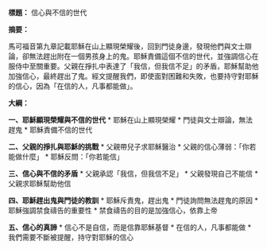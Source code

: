**標題：** 信心與不信的世代

**摘要：**

馬可福音第九章記載耶穌在山上顯現榮耀後，回到門徒身邊，發現他們與文士辯論，卻無法趕出附在一個男孩身上的鬼。耶穌責備這個不信的世代，並強調信心在服侍中至關重要。父親在掙扎中表達了「我信，但我信不足」的矛盾，耶穌幫助他加強信心，最終趕出了鬼。經文提醒我們，即使面對困難和失敗，也要持守對耶穌的信心，因為「在信的人，凡事都能做」。

**大綱：**

**一、耶穌顯現榮耀與不信的世代**
    * 耶穌在山上顯現榮耀
    * 門徒與文士辯論，無法趕鬼
    * 耶穌責備不信的世代

**二、父親的掙扎與耶穌的挑戰**
    * 父親帶兒子求耶穌醫治
    * 父親的信心薄弱：「你若能做什麼」
    * 耶穌反問：「你若能信」

**三、信心與不信的矛盾**
    * 父親承認「我信，但我信不足」
    * 父親發現自己不能信
    * 父親求耶穌幫助他信

**四、耶穌趕出鬼與門徒的教訓**
    * 耶穌斥責鬼，趕出鬼
    * 門徒詢問無法趕鬼的原因
    * 耶穌強調禁食禱告的重要性
    * 禁食禱告的目的是加強信心，依靠上帝

**五、信心的真諦**
    * 信心不是自信，而是信靠耶穌基督
    * 在信的人，凡事都能做
    * 我們需要不斷被提醒，持守對耶穌的信心